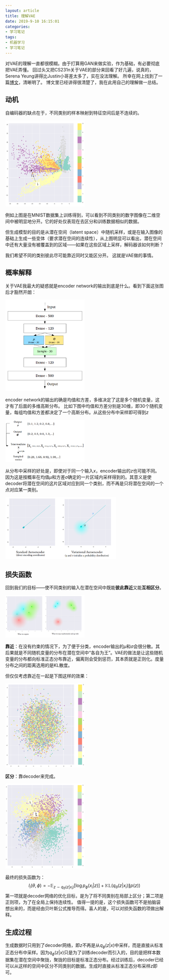 ```yaml
---
layout: article
title: 理解VAE
date: 2019-9-10 16:15:01
categories: 
- 学习笔记
tags: 
- 机器学习
- 学习笔记
---
```

对VAE的理解一直都很模糊。由于打算用GAN来做实验，作为基础，有必要彻底把VAE弄懂。
回过头又把CS231n关于VAE的部分来回看了好几遍，说真的，Serena Yeung讲得比Justin小哥差太多了，实在没法理解。
所幸在网上找到了一篇[博文](https://towardsdatascience.com/intuitively-understanding-variational-autoencoders-1bfe67eb5daf)，清晰明了。
博文里已经讲得很清楚了，我在此用自己的理解做一总结。
<!--more-->


## 动机 

自编码器的缺点在于，不同类别的样本映射到特征空间后是不连续的。

[//]: # "![ae](https://raw.githubusercontent.com/C-Harlin/MarkDownPhotos/master/vae/AE_embed.png =400x)"
<img src="https://raw.githubusercontent.com/C-Harlin/MarkDownPhotos/master/vae/AE_embed.png" width="50%" height="50%">

例如上图是在MNIST数据集上训练得到，可以看到不同类别的数字图像在二维空间中被明显地分开。它的好处仅表现在去区分和训练数据相似的数据。

但生成模型的目的是从潜在空间（latent space）中随机采样，或是在输入图像的基础上生成一些变体（要求潜在空间的连续性），从上图明显可以看出，潜在空间中还有大量没有被覆盖到的区域——如果在这些区域上采样，解码器该如何判断？

我们希望不同的类别彼此尽可能靠近同时又能区分开。
这就是VAE做的事情。

## 概率解释

关于VAE我最大的疑惑就是encoder network的输出到底是什么。看到下面这张图后才豁然开朗：

[//]: # "![vae](https://raw.githubusercontent.com/C-Harlin/MarkDownPhotos/master/vae/vae.png =400x)"
<img src="https://raw.githubusercontent.com/C-Harlin/MarkDownPhotos/master/vae/vae.png" width="50%" height="50%">

encoder network的输出的确是均值和方差，多维决定了这是多个随机变量，这才有了后面的多维高斯分布。
比如下图中均值和方差分别是30维，即30个随机变量，每组均值和方差都决定了一个高斯分布。从这些分布中采样即可得到$z$

[//]: # "![vae_gaussian](https://raw.githubusercontent.com/C-Harlin/MarkDownPhotos/master/vae/vae_gaussian.png =400x)"
<img src="https://raw.githubusercontent.com/C-Harlin/MarkDownPhotos/master/vae/vae_gaussian.png" width="50%" height="50%">

从分布中采样的好处是，即使对于同一个输入$x$，encoder输出的$z$也可能不同。因为这是按概率在均值$\mu$和方差$\sigma$确定的一片区域内采样得到的。其意义是使decoder将潜在空间的这片区域对应到同一个类别，而不再是只将潜在空间的一个点对应某一类别。

[//]: # "![vae_1](https://raw.githubusercontent.com/C-Harlin/MarkDownPhotos/master/vae/vae_1.png =400x)"
<img src="https://raw.githubusercontent.com/C-Harlin/MarkDownPhotos/master/vae/vae_1.png" width="70%" height="70%">

## 损失函数
回到我们的目标——使不同类别的输入在潜在空间中既能**彼此靠近**又能**互相区分**。

[//]: # "![vae_2](https://raw.githubusercontent.com/C-Harlin/MarkDownPhotos/master/vae/vae_2.png =400x)"
<img src="https://raw.githubusercontent.com/C-Harlin/MarkDownPhotos/master/vae/vae_2.png" width="50%" height="50%">

**靠近**：在没有约束的情况下，为了便于分类，encoder输出的$\mu$和$\sigma$会很分散。其后果就是不同随机变量的分布在潜在空间中“各自为王”。VAE的做法是让这些随机变量的分布都向标准正态分布靠近，偏离则会受到惩罚，其本质就是正则化。度量分布之间的距离选用的是KL散度。

但仅仅考虑靠近在一起是下图这样的效果：

[//]: # "![vae_3](https://raw.githubusercontent.com/C-Harlin/MarkDownPhotos/master/vae/vae_3.png =400x)"
<img src="https://raw.githubusercontent.com/C-Harlin/MarkDownPhotos/master/vae/vae_3.png" width="50%" height="50%">

**区分**：靠decoder来完成。

[//]: # "![vae_4](https://raw.githubusercontent.com/C-Harlin/MarkDownPhotos/master/vae/vae_4.png =400x)"
<img src="https://raw.githubusercontent.com/C-Harlin/MarkDownPhotos/master/vae/vae_4.png" width="50%" height="50%">

最终的损失函数为：
$$ l_{i}(\theta, \phi)=-\mathbb{E}_{z \sim q_{\theta}\left(z | x_{i}\right)}\left[\log p_{\phi}\left(x_{i} | z\right)\right]+\mathbb{K} \mathbb{L}\left(q_{\theta}\left(z | x_{i}\right) \| p(z)\right) $$
第一项就是decoder网络的优化目标，是为了将不同类别在局部上区分；第二项是正则项，为了在全局上保持连续性。
值得一提的是，这个损失函数可不是拍脑袋想出来的，而是经由贝叶斯公式推导而得。喜人的是，可以对损失函数的项做出解释。

## 生成过程
生成数据时只用到了decoder网络，即$z$不再是从$q_{\phi}(z | x)$中采样，而是直接从标准正态分布中采样。因为$q_{\phi}(z | x)$只是为了训练decoder而引入的，目的是把样本数据集在潜在空间中聚拢，聚拢的目标是标准正态分布。经过训练后，decoder已经可以从这样的空间中区分不同类别的数据。生成时直接从标准正态分布采样$z$即可。